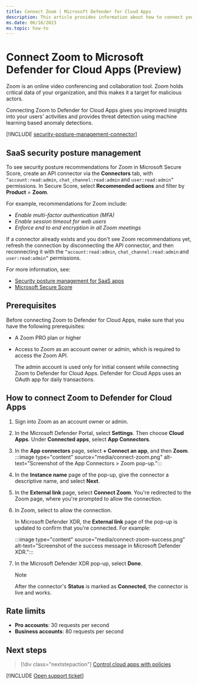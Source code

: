 ```yaml
---
title: Connect Zoom | Microsoft Defender for Cloud Apps
description: This article provides information about how to connect your Zoom environment  to Defender for Cloud Apps using the API connector for visibility and control over use.
ms.date: 06/18/2023
ms.topic: how-to
---
```


# Connect Zoom to Microsoft Defender for Cloud Apps (Preview)



Zoom is an online video conferencing and collaboration tool. Zoom holds critical data of your organization, and this makes it a target for malicious actors.

Connecting Zoom to Defender for Cloud Apps gives you improved insights into your users' activities and provides threat detection using machine learning based anomaly detections.

[!INCLUDE [security-posture-management-connector](includes/security-posture-management-connector.md)]

## SaaS security posture management

To see security posture recommendations for Zoom in Microsoft Secure Score, create an API connector via the **Connectors** tab, with `“account:read:admin`, `chat_channel:read:admin` and `user:read:admin”` permissions. In Secure Score, select **Recommended actions** and filter by **Product** = **Zoom**.

For example, recommendations for Zoom include: 

- *Enable multi-factor authentication (MFA)*
- *Enable session timeout for web users*
- *Enforce end to end encryption in all Zoom meetings*

If a connector already exists and you don't see Zoom recommendations yet, refresh the connection by disconnecting the API connector, and then reconnecting it with the `“account:read:admin`, `chat_channel:read:admin` and `user:read:admin”` permissions.

For more information, see: 

- [Security posture management for SaaS apps](security-saas.md)
- [Microsoft Secure Score](/microsoft-365/security/defender/microsoft-secure-score)

## Prerequisites

Before connecting Zoom to Defender for Cloud Apps, make sure that you have the following prerequisites:

- A Zoom PRO plan or higher
- Access to Zoom as an account owner or admin, which is required to access the Zoom API.

    The admin account is used only for initial consent while connecting Zoom to Defender for Cloud Apps. Defender for Cloud Apps uses an OAuth app for daily transactions.

## How to connect Zoom to Defender for Cloud Apps

1. Sign into Zoom as an account owner or admin.

1. In the Microsoft Defender Portal, select **Settings**. Then choose **Cloud Apps**. Under **Connected apps**, select **App Connectors**.

1. In the **App connectors** page, select **+ Connect an app**, and then **Zoom**.
    :::image type="content" source="media/connect-zoom.png" alt-text="Screenshot of the App Connectors > Zoom pop-up.":::

1. In the **Instance name** page of the pop-up, give the connector a descriptive name, and select **Next**.

1. In the **External link** page, select **Connect Zoom**.  You're redirected to the Zoom page, where you're prompted to allow the connection.

1. In Zoom, select to allow the connection. 

    In Microsoft Defender XDR, the **External link** page of the pop-up is updated to confirm that you're connected. For example:

    :::image type="content" source="media/connect-zoom-success.png" alt-text="Screenshot of the success message in Microsoft Defender XDR.":::

1. In the Microsoft Defender XDR pop-up, select **Done**.

   > [!NOTE]
   > After the connector's **Status** is marked as **Connected**, the connector is live and works.

## Rate limits

- **Pro accounts**: 30 requests per second
- **Business accounts**: 80 requests per second

## Next steps

> [!div class="nextstepaction"]
> [Control cloud apps with policies](control-cloud-apps-with-policies.md)

[!INCLUDE [Open support ticket](includes/support.md)]
